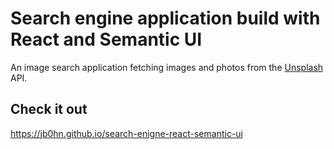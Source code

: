 # Search engine application build with React and Semantic UI

An image search application fetching images and photos from the [Unsplash](https://unsplash.com) API.

## Check it out

https://jb0hn.github.io/search-enigne-react-semantic-ui
